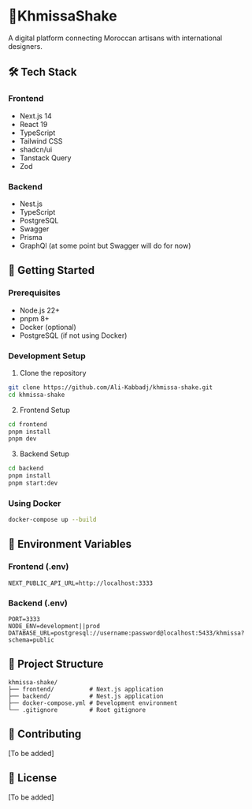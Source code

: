 # 🪬KhmissaShake

A digital platform connecting Moroccan artisans with international designers.

## 🛠 Tech Stack

### Frontend

- Next.js 14
- React 19
- TypeScript
- Tailwind CSS
- shadcn/ui
- Tanstack Query
- Zod

### Backend

- Nest.js
- TypeScript
- PostgreSQL
- Swagger
- Prisma
- GraphQl (at some point but Swagger will do for now)

## 🚀 Getting Started

### Prerequisites

- Node.js 22+
- pnpm 8+
- Docker (optional)
- PostgreSQL (if not using Docker)

### Development Setup

1. Clone the repository

```bash
git clone https://github.com/Ali-Kabbadj/khmissa-shake.git
cd khmissa-shake
```

2. Frontend Setup

```bash
cd frontend
pnpm install
pnpm dev
```

3. Backend Setup

```bash
cd backend
pnpm install
pnpm start:dev
```

### Using Docker

```bash
docker-compose up --build
```

## 🔧 Environment Variables

### Frontend (.env)

```plaintext
NEXT_PUBLIC_API_URL=http://localhost:3333
```

### Backend (.env)

```plaintext
PORT=3333
NODE_ENV=development||prod
DATABASE_URL=postgresql://username:password@localhost:5433/khmissa?schema=public
```

## 📁 Project Structure

```
khmissa-shake/
├── frontend/          # Next.js application
├── backend/           # Nest.js application
├── docker-compose.yml # Development environment
└── .gitignore         # Root gitignore
```

## 🤝 Contributing

[To be added]

## 📝 License

[To be added]
